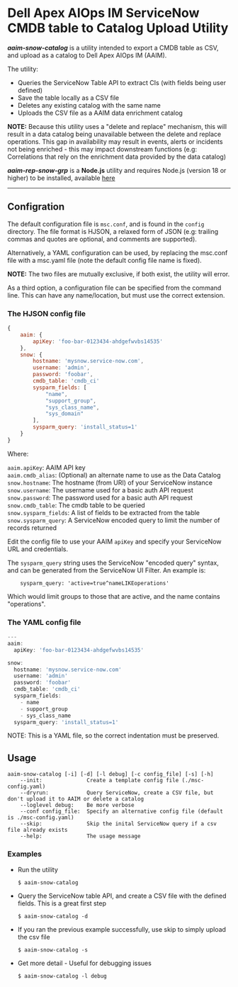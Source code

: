 # Dell Apex AIOps IM ServiceNow CMDB table to Catalog Upload Utility

*__aaim-snow-catalog__* is a utility intended to export a CMDB table as CSV, and upload as a catalog to Dell Apex AIOps IM (AAIM).

The utility:

* Queries the ServiceNow Table API to extract CIs (with fields being user defined)
* Save the table locally as a CSV file
* Deletes any existing catalog with the same name
* Uploads the CSV file as a AAIM data enrichment catalog

**NOTE:** Because this utility uses a "delete and replace" mechanism, this will result in a data catalog being unavailable between the delete and replace operations.
This gap in availability may result in events, alerts or incidents not being enriched - this may impact downstream functions (e.g: Correlations that rely on the enrichment data provided by the data catalog)

*__aaim-rep-snow-grp__* is a **Node.js** utility and requires Node.js (version 18 or higher) to be installed, available [here](https://nodejs.org)

---

## Configration

The default configuration file is `msc.conf`, and is found in the `config` directory. The file format is HJSON, a relaxed form of JSON (e.g: trailing commas and quotes are optional, and comments are supported).

Alternatively, a YAML configuration can be used, by replacing the msc.conf file with a msc.yaml file (note the default config file name is fixed).

**NOTE:** The two files are mutually exclusive, if both exist, the utility will error.

As a third option, a configuration file can be specified from the command line. This can have any name/location, but must use the correct extension.

### The HJSON config file

```JavaScript
{
    aaim: {
        apiKey: 'foo-bar-0123434-ahdgefwvbs14535'
    },
    snow: {
        hostname: 'mysnow.service-now.com',
        username: 'admin',
        password: 'foobar',
        cmdb_table: 'cmdb_ci'
        sysparm_fields: [
            "name",
            "support_group",
            "sys_class_name",
            "sys_domain"
        ],
        sysparm_query: 'install_status=1'
    }
}
```

Where:

`aaim.apiKey`:       AAIM API key  
`aaim.cmdb_alias`:   (Optional) an alternate name to use as the Data Catalog  
`snow.hostname`:   The hostname (from URI) of your ServiceNow instance  
`snow.username`:   The username used for a basic auth API request  
`snow.password`:   The password used for a basic auth API request  
`snow.cmdb_table`:   The cmdb table to be queried  
`snow.sysparm_fields`:   A list of fields to be extracted from the table  
`snow.sysparm_query`:   A ServiceNow encoded query to limit the number of records returned  

Edit the config file to use your AAIM `apiKey` and specify your ServiceNow URL and credentials.

The `sysparm_query` string uses the ServiceNow "encoded query" syntax, and can be generated from the ServiceNow UI Filter. An example is:

```
    sysparm_query: 'active=true^nameLIKEoperations'
```

Which would limit groups to those that are active, and the name contains "operations".

### The YAML config file

```JavaScript
---
aaim:
  apiKey: 'foo-bar-0123434-ahdgefwvbs14535'

snow:
  hostname: 'mysnow.service-now.com'
  username: 'admin'
  password: 'foobar'
  cmdb_table: 'cmdb_ci'
  sysparm_fields:
    - name
    - support_group
    - sys_class_name
  sysparm_query: 'install_status=1'
```

NOTE: This is a YAML file, so the correct indentation must be preserved.

## Usage

```
aaim-snow-catalog [-i] [-d] [-l debug] [-c config_file] [-s] [-h]
    --init:              Create a template config file (./msc-config.yaml)
    --dryrun:            Query ServiceNow, create a CSV file, but don't upload it to AAIM or delete a catalog
    --loglevel debug:    Be more verbose
    --conf config_file:  Specify an alternative config file (default is ./msc-config.yaml)
    --skip:              Skip the inital ServiceNow query if a csv file already exists
    --help:              The usage message
```

### Examples

- Run the utility

    `$ aaim-snow-catalog`

-  Query the ServiceNow table API, and create a CSV file with the defined fields. This is a great first step

    `$ aaim-snow-catalog -d`

-  If you ran the previous example successfully, use skip to simply upload the csv file

    `$ aaim-snow-catalog -s`

- Get more detail - Useful for debugging issues

    `$ aaim-snow-catalog -l debug`
